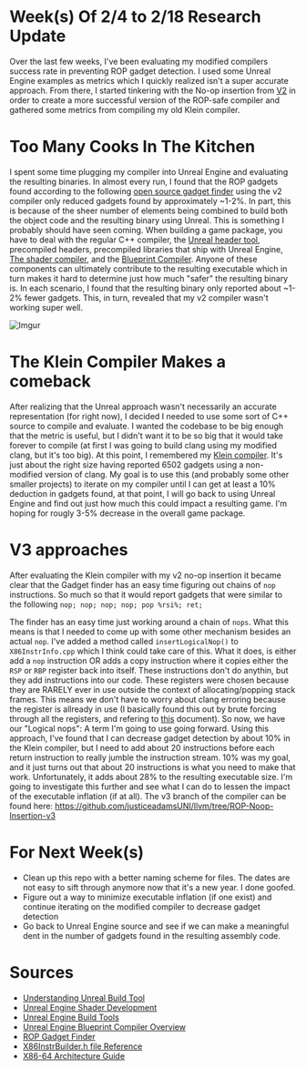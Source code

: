 # Week(s) Of 2/4 to 2/18 Research Update
Over the last few weeks, I've been evaluating my modified compilers success rate in preventing ROP gadget detection. I used some Unreal Engine examples as metrics which I quickly realized isn't a super accurate approach. From there, I started tinkering with the No-op insertion from [V2](https://github.com/justiceadamsUNI/llvm/tree/ROP-Noop-Insertion-V2) in order to create a more successful version of the ROP-safe compiler and gathered some metrics from compiling my old Klein compiler.

# Too Many Cooks In The Kitchen
I spent some time plugging my compiler into Unreal Engine and evaluating the resulting binaries. In almost every run, I found that the ROP gadgets found according to the following [open source gadget finder](https://github.com/JonathanSalwan/ROPgadget) using the v2 compiler only reduced gadgets found by approximately ~1-2%. In part, this is because of the sheer number of elements being combined to build both the object code and the resulting binary using Unreal. This is something I probably should have seen coming. When building a game package, you have to deal with the regular C++ compiler, the [Unreal header tool](https://ericlemes.com/2018/11/23/understanding-unreal-build-tool/), precompiled headers, precompiled libraries that ship with Unreal Engine, [The shader compiler](https://docs.unrealengine.com/en-us/Programming/Rendering/ShaderDevelopment#shadercompilation), and the [Blueprint Compiler](https://docs.unrealengine.com/en-us/Engine/Blueprints/TechnicalGuide/Compiler). Anyone of these components can ultimately contribute to the resulting executable which in turn makes it hard to determine just how much "safer" the resulting binary is. In each scenario, I found that the resulting binary only reported about ~1-2% fewer gadgets. This, in turn, revealed that my v2 compiler wasn't working super well.

![Imgur](https://i.imgur.com/wWpuBd9.png)


# The Klein Compiler Makes a comeback
After realizing that the Unreal approach wasn't necessarily an accurate representation (for right now), I decided I needed to use some sort of C++ source to compile and evaluate. I wanted the codebase to be big enough that the metric is useful, but I didn't want it to be so big that it would take forever to compile (at first I was going to build clang using my modified clang, but it's too big). At this point, I remembered my [Klein compiler](https://github.com/justiceadamsUNI/Klein-Compiler). It's just about the right size having reported 6502 gadgets using a non-modified version of clang. My goal is to use this (and probably some other smaller projects) to iterate on my compiler until I can get at least a 10% deduction in gadgets found, at that point, I will go back to using Unreal Engine and find out just how much this could impact a resulting game. I'm hoping for rougly 3-5% decrease in the overall game package.


# V3 approaches
After evaluating the Klein compiler with my v2 no-op insertion it became clear that the Gadget finder has an easy time figuring out chains of `nop` instructions. So much so that it would report gadgets that were similar to the following 
```nop; nop; nop; nop; pop %rsi%; ret;```

The finder has an easy time just working around a chain of `nops`. What this means is that I needed to come up with some other mechanism besides an actual `nop`. I've added a method called `insertLogicalNop()` to `X86InstrInfo.cpp` which I think could take care of this. What it does, is either add a `nop` instruction OR adds a copy instruction where it copies either the `RSP` or `RBP` register back into itself. These instructions don't do anythin, but they add instructions into our code. These registers were chosen because they are RARELY ever in use outside the context of allocating/popping stack frames. This means we don't have to worry about clang erroring because the register is allready in use (I basically found this out by brute forcing through all the registers, and refering to [this](http://6.035.scripts.mit.edu/sp17/x86-64-architecture-guide.html) document). So now, we have our "Logical nops": A term I'm going to use going forward. Using this approach, I've found that I can decrease gadget detection by about 10% in the Klein compiler, but I need to add about 20 instructions before each return instruction to really jumble the instruction stream. 10% was my goal, and it just turns out that about 20 instructions is what you need to make that work. Unfortunately, it adds about 28% to the resulting executable size. I'm going to investigate this further and see what I can do to lessen the impact of the executable inflation (if at all). The v3 branch of the compiler can be found here: https://github.com/justiceadamsUNI/llvm/tree/ROP-Noop-Insertion-v3

# For Next Week(s)
- Clean up this repo with a better naming scheme for files. The dates are not easy to sift through anymore now that it's a new year. I done goofed.
- Figure out a way to minimize executable inflation (if one exist) and continue iterating on the modified compiler to decrease gadget detection
- Go back to Unreal Engine source and see if we can make a meaningful dent in the number of gadgets found in the resulting assembly code.


# Sources
- [Understanding Unreal Build Tool](https://ericlemes.com/2018/11/23/understanding-unreal-build-tool/)
- [Unreal Engine Shader Development](https://docs.unrealengine.com/en-us/Programming/Rendering/ShaderDevelopment)
- [Unreal Engine Build Tools](https://docs.unrealengine.com/en-us/Programming/BuildTools) 
- [Unreal Engine Blueprint Compiler Overview](https://docs.unrealengine.com/en-us/Engine/Blueprints/TechnicalGuide/Compiler)
- [ROP Gadget Finder](https://github.com/JonathanSalwan/ROPgadget)
- [X86InstrBuilder.h file Reference](https://github.com/JonathanSalwan/ROPgadget)
- [X86-64 Architecture Guide](http://6.035.scripts.mit.edu/sp17/x86-64-architecture-guide.html)
